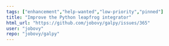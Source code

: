 ```yaml
---
tags: ["enhancement","help-wanted","low-priority","pinned"]
title: "Improve the Python leapfrog integrator"
html_url: "https://github.com/jobovy/galpy/issues/365"
user: "jobovy"
repo: "jobovy/galpy"
---
```


